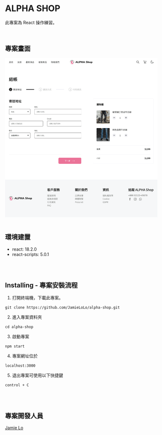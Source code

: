# ALPHA SHOP

此專案為 React 操作練習。

</br>

## 專案畫面

<img src="./homepage.png" />

<br/>
<br/>

## 環境建置

- react: 18.2.0
- react-scripts: 5.0.1

<br/>
<br/>

## Installing - 專案安裝流程

1. 打開終端機，下載此專案。

```
git clone https://github.com/JamieLoLo/alpha-shop.git
```

2. 進入專案資料夾

```
cd alpha-shop
```

3. 啟動專案

```
npm start
```

4. 專案網址位於

```
localhost:3000
```

5. 退出專案可使用以下快捷鍵

```
control + C
```

</br>
</br>

## 專案開發人員

<a href="https://github.com/JamieLoLo">Jamie Lo</a>
